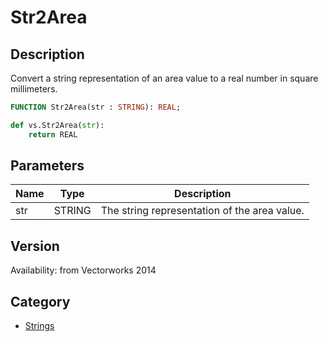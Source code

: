 # Str2Area

## Description
Convert a string representation of an area value to a real number in square millimeters.

```pascal
FUNCTION Str2Area(str : STRING): REAL;
```

```python
def vs.Str2Area(str):
    return REAL
```

## Parameters
|Name|Type|Description|
|---|---|---|
|str|STRING|The string representation of the area value.|

## Version
Availability: from Vectorworks 2014

## Category
* [Strings](../Categories/Strings.md)

